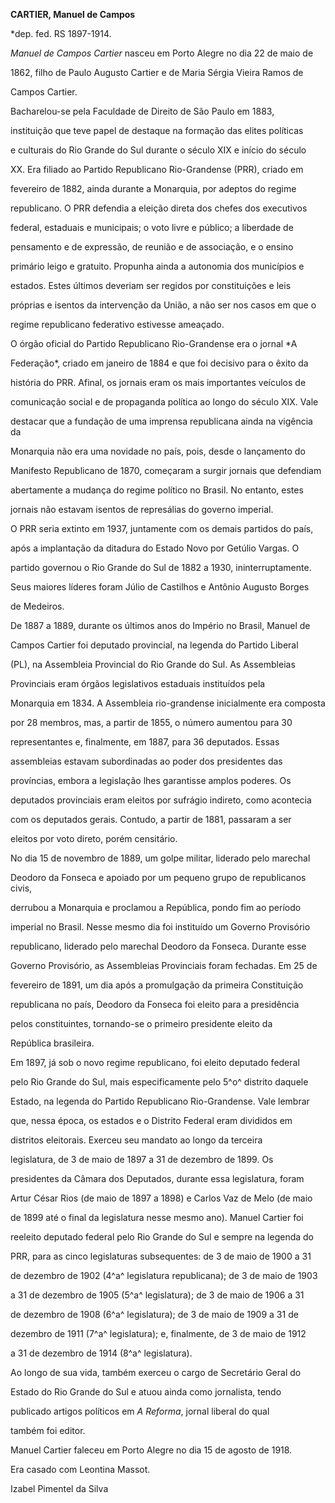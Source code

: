 **CARTIER, Manuel de Campos**



\*dep. fed. RS 1897-1914.



*Manuel de Campos Cartier* nasceu em Porto Alegre no dia 22 de maio de

1862, filho de Paulo Augusto Cartier e de Maria Sérgia Vieira Ramos de

Campos Cartier.



Bacharelou-se pela Faculdade de Direito de São Paulo em 1883,

instituição que teve papel de destaque na formação das elites políticas

e culturais do Rio Grande do Sul durante o século XIX e início do século

XX. Era filiado ao Partido Republicano Rio-Grandense (PRR), criado em

fevereiro de 1882, ainda durante a Monarquia, por adeptos do regime

republicano. O PRR defendia a eleição direta dos chefes dos executivos

federal, estaduais e municipais; o voto livre e público; a liberdade de

pensamento e de expressão, de reunião e de associação, e o ensino

primário leigo e gratuito. Propunha ainda a autonomia dos municípios e

estados. Estes últimos deveriam ser regidos por constituições e leis

próprias e isentos da intervenção da União, a não ser nos casos em que o

regime republicano federativo estivesse ameaçado.



O órgão oficial do Partido Republicano Rio-Grandense era o jornal *A

Federação*, criado em janeiro de 1884 e que foi decisivo para o êxito da

história do PRR. Afinal, os jornais eram os mais importantes veículos de

comunicação social e de propaganda política ao longo do século XIX. Vale

destacar que a fundação de uma imprensa republicana ainda na vigência da

Monarquia não era uma novidade no país, pois, desde o lançamento do

Manifesto Republicano de 1870, começaram a surgir jornais que defendiam

abertamente a mudança do regime político no Brasil. No entanto, estes

jornais não estavam isentos de represálias do governo imperial.



O PRR seria extinto em 1937, juntamente com os demais partidos do país,

após a implantação da ditadura do Estado Novo por Getúlio Vargas. O

partido governou o Rio Grande do Sul de 1882 a 1930, ininterruptamente.

Seus maiores líderes foram Júlio de Castilhos e Antônio Augusto Borges

de Medeiros.



De 1887 a 1889, durante os últimos anos do Império no Brasil, Manuel de

Campos Cartier foi deputado provincial, na legenda do Partido Liberal

(PL), na Assembleia Provincial do Rio Grande do Sul. As Assembleias

Provinciais eram órgãos legislativos estaduais instituídos pela

Monarquia em 1834. A Assembleia rio-grandense inicialmente era composta

por 28 membros, mas, a partir de 1855, o número aumentou para 30

representantes e, finalmente, em 1887, para 36 deputados. Essas

assembleias estavam subordinadas ao poder dos presidentes das

províncias, embora a legislação lhes garantisse amplos poderes. Os

deputados provinciais eram eleitos por sufrágio indireto, como acontecia

com os deputados gerais. Contudo, a partir de 1881, passaram a ser

eleitos por voto direto, porém censitário.



No dia 15 de novembro de 1889, um golpe militar, liderado pelo marechal

Deodoro da Fonseca e apoiado por um pequeno grupo de republicanos civis,

derrubou a Monarquia e proclamou a República, pondo fim ao período

imperial no Brasil. Nesse mesmo dia foi instituído um Governo Provisório

republicano, liderado pelo marechal Deodoro da Fonseca. Durante esse

Governo Provisório, as Assembleias Provinciais foram fechadas. Em 25 de

fevereiro de 1891, um dia após a promulgação da primeira Constituição

republicana no país, Deodoro da Fonseca foi eleito para a presidência

pelos constituintes, tornando-se o primeiro presidente eleito da

República brasileira.



Em 1897, já sob o novo regime republicano, foi eleito deputado federal

pelo Rio Grande do Sul, mais especificamente pelo 5^o^ distrito daquele

Estado, na legenda do Partido Republicano Rio-Grandense. Vale lembrar

que, nessa época, os estados e o Distrito Federal eram divididos em

distritos eleitorais. Exerceu seu mandato ao longo da terceira

legislatura, de 3 de maio de 1897 a 31 de dezembro de 1899. Os

presidentes da Câmara dos Deputados, durante essa legislatura, foram

Artur César Rios (de maio de 1897 a 1898) e Carlos Vaz de Melo (de maio

de 1899 até o final da legislatura nesse mesmo ano). Manuel Cartier foi

reeleito deputado federal pelo Rio Grande do Sul e sempre na legenda do

PRR, para as cinco legislaturas subsequentes: de 3 de maio de 1900 a 31

de dezembro de 1902 (4^a^ legislatura republicana); de 3 de maio de 1903

a 31 de dezembro de 1905 (5^a^ legislatura); de 3 de maio de 1906 a 31

de dezembro de 1908 (6^a^ legislatura); de 3 de maio de 1909 a 31 de

dezembro de 1911 (7^a^ legislatura); e, finalmente, de 3 de maio de 1912

a 31 de dezembro de 1914 (8^a^ legislatura).



Ao longo de sua vida, também exerceu o cargo de Secretário Geral do

Estado do Rio Grande do Sul e atuou ainda como jornalista, tendo

publicado artigos políticos em *A Reforma*, jornal liberal do qual

também foi editor.



Manuel Cartier faleceu em Porto Alegre no dia 15 de agosto de 1918.



Era casado com Leontina Massot.



Izabel Pimentel da Silva



